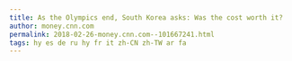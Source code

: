 ```yaml
---
title: As the Olympics end, South Korea asks: Was the cost worth it?
author: money.cnn.com
permalink: 2018-02-26-money.cnn.com--101667241.html
tags: hy es de ru hy fr it zh-CN zh-TW ar fa
---
```


